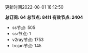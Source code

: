 更新时间2022-08-01 18:12:50

**总订阅: 64**
**总节点: 8411**
**有效节点: 2404**
- ss节点: 505
- ssr节点: 1
- v2ray节点: 1753
- trojan节点: 145
